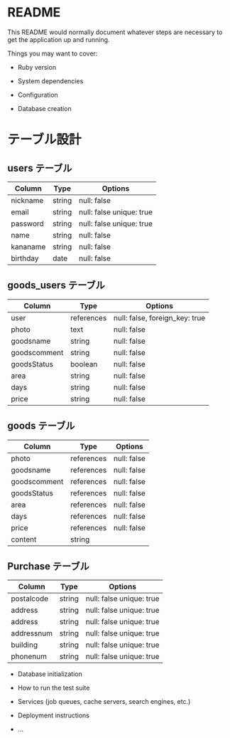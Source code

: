 # README

This README would normally document whatever steps are necessary to get the
application up and running.

Things you may want to cover:

* Ruby version

* System dependencies

* Configuration

* Database creation

# テーブル設計

## users テーブル

| Column   | Type   | Options     |
| -------- | ------ | ----------- |
| nickname | string | null: false |
| email    | string | null: false unique: true|
| password | string | null: false unique: true|
| name     | string | null: false |
| kananame | string | null: false |
| birthday |  date  | null: false |

## goods_users テーブル

| Column      | Type       | Options                        |
| ------      | ---------- | ------------------------------ |
| user        | references | null: false, foreign_key: true |
| photo       | text       | null: false |
| goodsname   | string     | null: false |
| goodscomment| string     | null: false |
| goodsStatus | boolean    | null: false |
| area        | string     | null: false |
| days        | string     | null: false |
| price       | string     | null: false |

## goods テーブル

| Column  | Type       | Options                        |
| ------- | ---------- | ------------------------------ |
| photo       | references | null: false |
| goodsname   | references | null: false |
| goodscomment| references | null: false |
| goodsStatus | references | null: false |
| area        | references | null: false |
| days        | references | null: false |
| price       | references | null: false |
| content     | string     |             |

## Purchase テーブル

| Column       | Type       | Options                        |
| -------      | ---------- | ------------------------------ |
| postalcode   | string | null: false unique: true|
| address      | string | null: false unique: true|
| address      | string | null: false unique: true|
| addressnum   | string | null: false unique: true|
| building     | string | null: false unique: true|
| phonenum     | string | null: false unique: true|



* Database initialization

* How to run the test suite

* Services (job queues, cache servers, search engines, etc.)

* Deployment instructions

* ...
